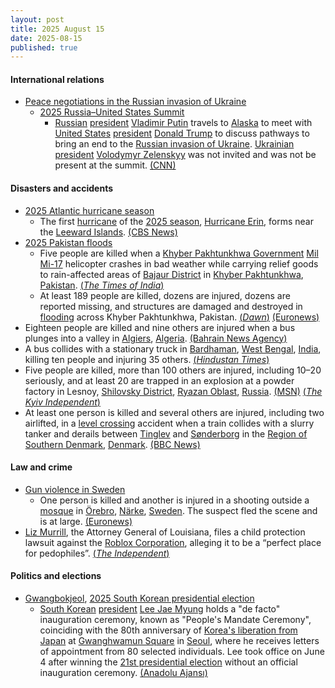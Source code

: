 ```yaml
---
layout: post
title: 2025 August 15
date: 2025-08-15
published: true
---
```



#### International relations

* [Peace negotiations in the Russian invasion of Ukraine](https://en.wikipedia.org/wiki/Peace_negotiations_in_the_Russian_invasion_of_Ukraine "Peace negotiations in the Russian invasion of Ukraine")
  * [2025 Russia–United States Summit](https://en.wikipedia.org/wiki/2025_Russia%E2%80%93United_States_Summit "2025 Russia–United States Summit")
    * [Russian](https://en.wikipedia.org/wiki/Russia "Russia") [president](https://en.wikipedia.org/wiki/President_of_Russia "President of Russia") [Vladimir Putin](https://en.wikipedia.org/wiki/Vladimir_Putin "Vladimir Putin") travels to [Alaska](https://en.wikipedia.org/wiki/Alaska "Alaska") to meet with [United States](https://en.wikipedia.org/wiki/United_States "United States") [president](https://en.wikipedia.org/wiki/President_of_the_United_States "President of the United States") [Donald Trump](https://en.wikipedia.org/wiki/Donald_Trump "Donald Trump") to discuss pathways to bring an end to the [Russian invasion of Ukraine](https://en.wikipedia.org/wiki/Russian_invasion_of_Ukraine "Russian invasion of Ukraine"). [Ukrainian](https://en.wikipedia.org/wiki/Ukraine "Ukraine") [president](https://en.wikipedia.org/wiki/President_of_Ukraine "President of Ukraine") [Volodymyr Zelenskyy](https://en.wikipedia.org/wiki/Volodymyr_Zelenskyy "Volodymyr Zelenskyy") was not invited and was not be present at the summit. [(CNN)](https://www.cnn.com/politics/live-news/trump-putin-meeting-news-08-15-25)

#### Disasters and accidents

* [2025 Atlantic hurricane season](https://en.wikipedia.org/wiki/2025_Atlantic_hurricane_season "2025 Atlantic hurricane season")
  * The first [hurricane](https://en.wikipedia.org/wiki/Hurricane "Hurricane") of the [2025 season](https://en.wikipedia.org/wiki/2025_Atlantic_hurricane_season "2025 Atlantic hurricane season"), [Hurricane Erin](https://en.wikipedia.org/wiki/2025_Atlantic_hurricane_season#Hurricane_Erin "2025 Atlantic hurricane season"), forms near the [Leeward Islands](https://en.wikipedia.org/wiki/Leeward_Islands "Leeward Islands"). [(CBS News)](https://www.cbsnews.com/amp/news/hurricane-erin-track-path/)
* [2025 Pakistan floods](https://en.wikipedia.org/wiki/2025_Pakistan_floods "2025 Pakistan floods")
  * Five people are killed when a [Khyber Pakhtunkhwa Government](https://en.wikipedia.org/wiki/Government_of_Khyber_Pakhtunkhwa "Government of Khyber Pakhtunkhwa") [Mil Mi-17](https://en.wikipedia.org/wiki/Mil_Mi-17 "Mil Mi-17") helicopter crashes in bad weather while carrying relief goods to rain-affected areas of [Bajaur District](https://en.wikipedia.org/wiki/Bajaur_District "Bajaur District") in [Khyber Pakhtunkhwa](https://en.wikipedia.org/wiki/Khyber_Pakhtunkhwa "Khyber Pakhtunkhwa"), [Pakistan](https://en.wikipedia.org/wiki/Pakistan "Pakistan"). [(*The Times of India*)](https://timesofindia.indiatimes.com/world/pakistan/pakistans-monsoon-fury-5-dead-after-rescue-helicopter-crashed-day-of-mourning-announced/articleshow/123322712.cms)
  * At least 189 people are killed, dozens are injured, dozens are reported missing, and structures are damaged and destroyed in [flooding](https://en.wikipedia.org/wiki/Flooding "Flooding") across Khyber Pakhtunkhwa, Pakistan. [(*Dawn*)](https://www.dawn.com/news/1931033) [(Euronews)](https://www.euronews.com/2025/08/15/flash-floods-in-india-and-pakistan-kill-over-200-people-scores-remain-missing)
* Eighteen people are killed and nine others are injured when a bus plunges into a valley in [Algiers](https://en.wikipedia.org/wiki/Algiers "Algiers"), [Algeria](https://en.wikipedia.org/wiki/Algeria "Algeria"). [(Bahrain News Agency)](https://www.bna.bh/en/Algeriabuscrashkills18injures9.aspx?cms=q8FmFJgiscL2fwIzON1%2BDoU0MlJVGzDBzb4vD2fENrQ%3D)
* A bus collides with a stationary truck in [Bardhaman](https://en.wikipedia.org/wiki/Bardhaman "Bardhaman"), [West Bengal](https://en.wikipedia.org/wiki/West_Bengal "West Bengal"), [India](https://en.wikipedia.org/wiki/India "India"), killing ten people and injuring 35 others. [(*Hindustan Times*)](https://www.hindustantimes.com/india-news/10-bihar-pilgrims-dead-35-injured-as-bus-rams-truck-in-west-bengal-s-burdwan-101755241239162.html)
* Five people are killed, more than 100 others are injured, including 10–20 seriously, and at least 20 are trapped in an explosion at a powder factory in Lesnoy, [Shilovsky District](https://en.wikipedia.org/wiki/Shilovsky_District "Shilovsky District"), [Ryazan Oblast](https://en.wikipedia.org/wiki/Ryazan_Oblast "Ryazan Oblast"), [Russia](https://en.wikipedia.org/wiki/Russia "Russia"). [(MSN)](https://www.msn.com/en-gb/news/world/massive-explosion-at-russian-gunpowder-plant-leaves-dead-sparks-huge-blaze/ar-AA1KAtSa?ocid=msedgntp&cvid=689fa66e5a2147739da000e8ed13ef27&ei=33) [(*The Kyiv Independent*)](https://kyivindependent.com/explosion-at-russian-gunpowder-plant-leaves-5-dead-20-injured/)
* At least one person is killed and several others are injured, including two airlifted, in a [level crossing](https://en.wikipedia.org/wiki/Level_crossing "Level crossing") accident when a train collides with a slurry tanker and derails between [Tinglev](https://en.wikipedia.org/wiki/Tinglev "Tinglev") and [Sønderborg](https://en.wikipedia.org/wiki/S%C3%B8nderborg "Sønderborg") in the [Region of Southern Denmark](https://en.wikipedia.org/wiki/Region_of_Southern_Denmark "Region of Southern Denmark"), [Denmark](https://en.wikipedia.org/wiki/Denmark "Denmark"). [(BBC News)](https://www.bbc.com/news/articles/cx235yjk3mmo)

#### Law and crime

* [Gun violence in Sweden](https://en.wikipedia.org/wiki/Gun_violence_in_Sweden "Gun violence in Sweden")
  * One person is killed and another is injured in a shooting outside a [mosque](https://en.wikipedia.org/wiki/Mosque "Mosque") in [Örebro](https://en.wikipedia.org/wiki/%C3%96rebro "Örebro"), [Närke](https://en.wikipedia.org/wiki/N%C3%A4rke "Närke"), [Sweden](https://en.wikipedia.org/wiki/Sweden "Sweden"). The suspect fled the scene and is at large. [(Euronews)](https://www.euronews.com/2025/08/15/at-least-two-people-wounded-in-shooting-near-mosque-in-southern-sweden-police-say)
* [Liz Murrill](https://en.wikipedia.org/wiki/Liz_Murrill "Liz Murrill"), the Attorney General of Louisiana, files a child protection lawsuit against the [Roblox Corporation](https://en.wikipedia.org/wiki/Roblox_Corporation "Roblox Corporation"), alleging it to be a “perfect place for pedophiles”. [(*The Independent*)](https://www.independent.co.uk/news/world/americas/roblox-lawsuit-louisiana-attorney-general-b2808252.html)

#### Politics and elections

* [Gwangbokjeol](https://en.wikipedia.org/wiki/Gwangbokjeol "Gwangbokjeol"), [2025 South Korean presidential election](https://en.wikipedia.org/wiki/2025_South_Korean_presidential_election "2025 South Korean presidential election")
  * [South Korean](https://en.wikipedia.org/wiki/South_Korea "South Korea") [president](https://en.wikipedia.org/wiki/President_of_South_Korea "President of South Korea") [Lee Jae Myung](https://en.wikipedia.org/wiki/Lee_Jae_Myung "Lee Jae Myung") holds a "de facto" inauguration ceremony, known as "People's Mandate Ceremony", coinciding with the 80th anniversary of [Korea's liberation from Japan](https://en.wikipedia.org/wiki/National_Liberation_Day_of_Korea "National Liberation Day of Korea") at [Gwanghwamun Square](https://en.wikipedia.org/wiki/Gwanghwamun_Square "Gwanghwamun Square") in [Seoul](https://en.wikipedia.org/wiki/Seoul "Seoul"), where he receives letters of appointment from 80 selected individuals. Lee took office on June 4 after winning the [21st presidential election](https://en.wikipedia.org/wiki/2025_South_Korean_presidential_election "2025 South Korean presidential election") without an official inauguration ceremony. [(Anadolu Ajansı)](https://www.aa.com.tr/en/asia-pacific/south-korea-s-president-holds-symbolic-people-s-mandate-inauguration/3660656)
